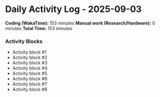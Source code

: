 # Daily Activity Log - 2025-09-03

**Coding (WakaTime):** 153 minutes
**Manual work (Research/Hardware):** 0 minutes
**Total Time:** 153 minutes

### Activity Blocks
- Activity block #1
- Activity block #2
- Activity block #3
- Activity block #4
- Activity block #5
- Activity block #6
- Activity block #7
- Activity block #8
